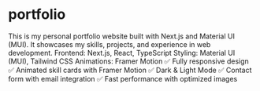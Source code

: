 # portfolio
This is my personal portfolio website built with Next.js and Material UI (MUI). It showcases my skills, projects, and experience in web development.
Frontend: Next.js, React, TypeScript
Styling: Material UI (MUI), Tailwind CSS
Animations: Framer Motion
✅ Fully responsive design
✅ Animated skill cards with Framer Motion
✅ Dark & Light Mode
✅ Contact form with email integration
✅ Fast performance with optimized images
